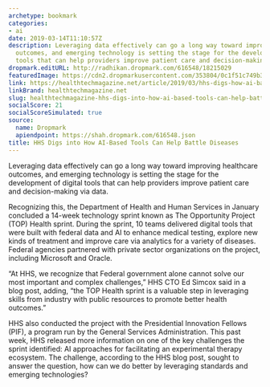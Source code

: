 ```yaml
---
archetype: bookmark
categories:
- ai
date: 2019-03-14T11:10:57Z
description: Leveraging data effectively can go a long way toward improving healthcare
  outcomes, and emerging technology is setting the stage for the development of digital
  tools that can help providers improve patient care and decision-making via data.
dropmark.editURL: http://radhikan.dropmark.com/616548/18215029
featuredImage: https://cdn2.dropmarkusercontent.com/353804/0c1f51c749b366f94a8e38afc7c5ae12d35451f71a0aadf78ad0adaf655eedb6/thumbnail/HT_HHS_Disease_GettyImages-1011263576.jpg?Expires=1557430063&Signature=CyrlZ3L-I8ojnocfN3XSZcVhYPhyDIu4Cy-WXt4HL3jywXzLK437Je0-8ptzyZFqHhDQNqnLMiEBb2OHB210W~ZrDwHSUrAcgqkSPyMSaDNg6m5AcMAI1XPMmUPlFSY8D6bBk8IgX0HCNGQRbZPAe4tXnBIGNBN09ubN1wjxL9RYwVQAS6RzyreXajtZUCDrRcKrQgE9ImrDX95B8~IE1l5YxPcjshZCW-6Elf2u5LTSuYwBnugnMIvG~8Zkp7YnRNTbGVRiNK-avxUAbBVLokQK6mwTeX0G75d~rSS1acylL1P753nHNJFOafq~2NstjRleTRDswPYolG-g9OgGQg__&Key-Pair-Id=APKAITQYWVEN757ZA4KQ
link: https://healthtechmagazine.net/article/2019/03/hhs-digs-how-ai-based-tools-can-help-battle-diseases
linkBrand: healthtechmagazine.net
slug: healthtechmagazine-hhs-digs-into-how-ai-based-tools-can-help-battle-diseases
socialScore: 21
socialScoreSimulated: true
source:
  name: Dropmark
  apiendpoint: https://shah.dropmark.com/616548.json
title: HHS Digs into How AI-Based Tools Can Help Battle Diseases
---
```

Leveraging data effectively can go a long way toward improving healthcare outcomes, and emerging technology is setting the stage for the development of digital tools that can help providers improve patient care and decision-making via data.

Recognizing this, the Department of Health and Human Services in January concluded a 14-week technology sprint known as The Opportunity Project (TOP) Health sprint. During the sprint, 10 teams delivered digital tools that were built with federal data and AI to enhance medical testing, explore new kinds of treatment and improve care via analytics for a variety of diseases. Federal agencies partnered with private sector organizations on the project, including Microsoft and Oracle.

“At HHS, we recognize that Federal government alone cannot solve our most important and complex challenges,” HHS CTO Ed Simcox said in a blog post, adding, “the TOP Health sprint is a valuable step in leveraging skills from industry with public resources to promote better health outcomes.”

HHS also conducted the project with the Presidential Innovation Fellows (PIF), a program run by the General Services Administration. This past week, HHS released more information on one of the key challenges the sprint identified: AI approaches for facilitating an experimental therapy ecosystem. The challenge, according to the HHS blog post, sought to answer the question, how can we do better by leveraging standards and emerging technologies?

